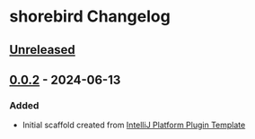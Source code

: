 <!-- Keep a Changelog guide -> https://keepachangelog.com -->

# shorebird Changelog

## [Unreleased]

## [0.0.2] - 2024-06-13

### Added

- Initial scaffold created from [IntelliJ Platform Plugin Template](https://github.com/JetBrains/intellij-platform-plugin-template)

[Unreleased]: https://github.com/jlcool/shorebird/compare/v0.0.2...HEAD
[0.0.2]: https://github.com/jlcool/shorebird/commits/v0.0.2
